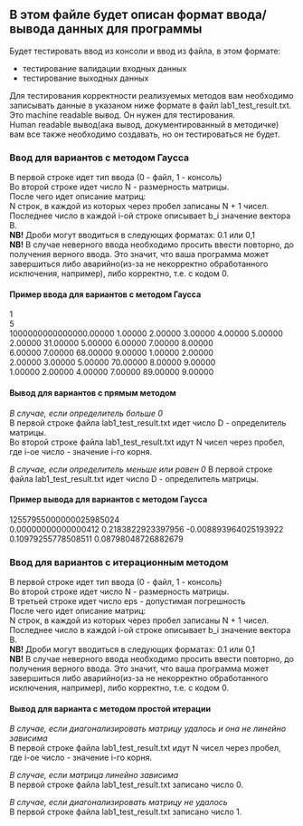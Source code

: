 ## В этом файле будет описан формат ввода/вывода данных для программы

Будет тестировать ввод из консоли и ввод из файла, в этом формате:
 + тестирование валидации входных данных
 + тестирование выходных данных

Для тестирования корректности реализуемых методов вам необходимо
записывать данные в указаном ниже формате в файл lab1_test_result.txt.\
Это machine readable вывод. Он нужен для тестирования.\
Human readable вывод(ака вывод, документированный в методичке)
вам все также необходимо создавать, но он тестироваться не будет.
### Ввод для вариантов с методом Гаусса
В первой строке идет тип ввода (0 - файл, 1 - консоль) \
Во второй строке идет число N - размерность матрицы. \
После чего идет описание матриц: \
N строк, в каждой из которых через пробел записаны N + 1 чисел. \
Последнее число в каждой i-ой строке описывает b_i значение вектора B. \
**NB!** Дроби могут вводиться в следующих форматах: 0.1 или 0,1 \
**NB!** В случае неверного ввода необходимо просить ввести повторно, до получения верного ввода.
Это значит, что ваша программа может завершиться либо аварийно(из-за не некорректно обработанного 
исключения, например), либо корректно, т.е. с кодом 0.

#### Пример ввода для вариантов с методом Гаусса
1\
5\
1000000000000000.00000 1.00000 2.00000 3.00000 4.00000 5.00000\
2.00000 31.00000 5.00000 6.00000 7.00000 8.00000\
6.00000 7.00000 68.00000 9.00000 1.00000 2.00000\
2.00000 3.00000 5.00000 70.00000 8.00000 9.00000\
1.00000 2.00000 4.00000 7.00000 89.00000 9.00000

#### Вывод для вариантов с прямым методом
*В случае, если определитель больше 0*\
В первой строке файла lab1_test_result.txt идет число D - определитель матрицы. \
Во второй строке файла lab1_test_result.txt идут N чисел через пробел, где i-ое число - значение i-го корня.

*В случае, если определитель меньше или равен 0*
В первой строке файла lab1_test_result.txt идет число D - определитель матрицы.

#### Пример вывода для вариантов с методом Гаусса
12557955000000025985024 \
0.00000000000000412 0.2183822923397956 -0.008893964025193922 0.10979255778508511 0.08798048726882679

### Ввод для вариантов с итерационным методом
В первой строке идет тип ввода (0 - файл, 1 - консоль) \
Во второй строке идет число N - размерность матрицы. \
В третьей строке идет число eps - допустимая погрешность \
После чего идет описание матриц: \
N строк, в каждой из которых через пробел записаны N + 1 чисел. \
Последнее число в каждой i-ой строке описывает b_i значение вектора B. \
**NB!** Дроби могут вводиться в следующих форматах: 0.1 или 0,1 \
**NB!** В случае неверного ввода необходимо просить ввести повторно, до получения верного ввода.
Это значит, что ваша программа может завершиться либо аварийно(из-за не некорректно обработанного 
исключения, например), либо корректно, т.е. с кодом 0.

#### Вывод для варианта с методом простой итерации
*В случае, если диагонализировать матрицу удалось и она не линейно зависима*\
В первой строке файла lab1_test_result.txt идут N чисел через пробел, где i-ое число - значение i-го корня.

*В случае, если матрица линейно зависима*\
В первой строке файла lab1_test_result.txt записано число 0.

*В случае, если диагонализировать матрицу не удалось*\
В первой строке файла lab1_test_result.txt записано число 1.